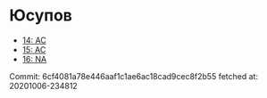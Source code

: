 # Юсупов
- [14: AC](14.md)
- [15: AC](15.md)
- [16: NA](16.md)

Commit: 6cf4081a78e446aaf1c1ae6ac18cad9cec8f2b55
 fetched at: 20201006-234812

